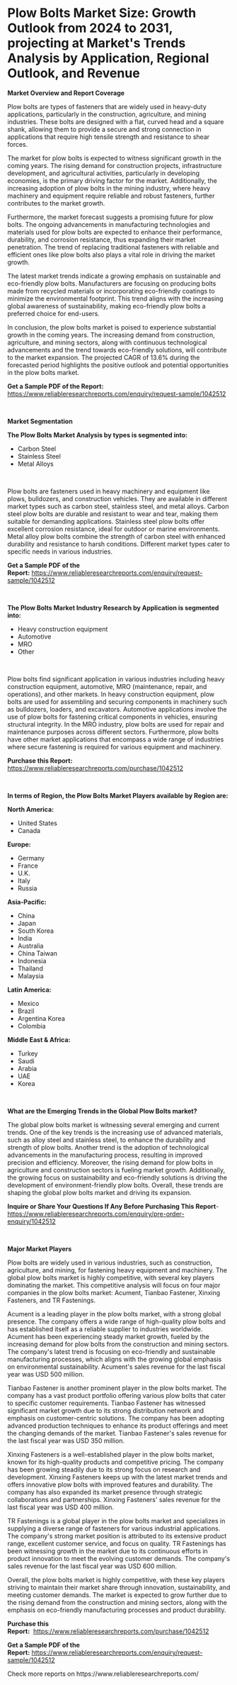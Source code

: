 <p><h1>Plow Bolts Market Size: Growth Outlook from 2024 to 2031, projecting at Market's Trends Analysis by Application, Regional Outlook, and Revenue</h1></p><p><strong>Market Overview and Report Coverage</strong></p>
<p><p>Plow bolts are types of fasteners that are widely used in heavy-duty applications, particularly in the construction, agriculture, and mining industries. These bolts are designed with a flat, curved head and a square shank, allowing them to provide a secure and strong connection in applications that require high tensile strength and resistance to shear forces.</p><p>The market for plow bolts is expected to witness significant growth in the coming years. The rising demand for construction projects, infrastructure development, and agricultural activities, particularly in developing economies, is the primary driving factor for the market. Additionally, the increasing adoption of plow bolts in the mining industry, where heavy machinery and equipment require reliable and robust fasteners, further contributes to the market growth.</p><p>Furthermore, the market forecast suggests a promising future for plow bolts. The ongoing advancements in manufacturing technologies and materials used for plow bolts are expected to enhance their performance, durability, and corrosion resistance, thus expanding their market penetration. The trend of replacing traditional fasteners with reliable and efficient ones like plow bolts also plays a vital role in driving the market growth.</p><p>The latest market trends indicate a growing emphasis on sustainable and eco-friendly plow bolts. Manufacturers are focusing on producing bolts made from recycled materials or incorporating eco-friendly coatings to minimize the environmental footprint. This trend aligns with the increasing global awareness of sustainability, making eco-friendly plow bolts a preferred choice for end-users.</p><p>In conclusion, the plow bolts market is poised to experience substantial growth in the coming years. The increasing demand from construction, agriculture, and mining sectors, along with continuous technological advancements and the trend towards eco-friendly solutions, will contribute to the market expansion. The projected CAGR of 13.6% during the forecasted period highlights the positive outlook and potential opportunities in the plow bolts market.</p></p>
<p><strong>Get a Sample PDF of the Report:</strong> <a href="https://www.reliableresearchreports.com/enquiry/request-sample/1042512">https://www.reliableresearchreports.com/enquiry/request-sample/1042512</a></p>
<p>&nbsp;</p>
<p><strong>Market Segmentation</strong></p>
<p><strong>The Plow Bolts Market Analysis by types is segmented into:</strong></p>
<p><ul><li>Carbon Steel</li><li>Stainless Steel</li><li>Metal Alloys</li></ul></p>
<p>&nbsp;</p>
<p><p>Plow bolts are fasteners used in heavy machinery and equipment like plows, bulldozers, and construction vehicles. They are available in different market types such as carbon steel, stainless steel, and metal alloys. Carbon steel plow bolts are durable and resistant to wear and tear, making them suitable for demanding applications. Stainless steel plow bolts offer excellent corrosion resistance, ideal for outdoor or marine environments. Metal alloy plow bolts combine the strength of carbon steel with enhanced durability and resistance to harsh conditions. Different market types cater to specific needs in various industries.</p></p>
<p><strong>Get a Sample PDF of the Report:</strong>&nbsp;<a href="https://www.reliableresearchreports.com/enquiry/request-sample/1042512">https://www.reliableresearchreports.com/enquiry/request-sample/1042512</a></p>
<p>&nbsp;</p>
<p><strong>The Plow Bolts Market Industry Research by Application is segmented into:</strong></p>
<p><ul><li>Heavy construction equipment</li><li>Automotive</li><li>MRO</li><li>Other</li></ul></p>
<p>&nbsp;</p>
<p><p>Plow bolts find significant application in various industries including heavy construction equipment, automotive, MRO (maintenance, repair, and operations), and other markets. In heavy construction equipment, plow bolts are used for assembling and securing components in machinery such as bulldozers, loaders, and excavators. Automotive applications involve the use of plow bolts for fastening critical components in vehicles, ensuring structural integrity. In the MRO industry, plow bolts are used for repair and maintenance purposes across different sectors. Furthermore, plow bolts have other market applications that encompass a wide range of industries where secure fastening is required for various equipment and machinery.</p></p>
<p><strong>Purchase this Report:</strong>&nbsp; <a href="https://www.reliableresearchreports.com/purchase/1042512">https://www.reliableresearchreports.com/purchase/1042512</a></p>
<p>&nbsp;</p>
<p><strong>In terms of Region, the Plow Bolts Market Players available by Region are:</strong></p>
<p>
    <p> <strong> North America: </strong>
        <ul>
            <li>United States</li>
            <li>Canada</li>
        </ul>
        </p> 
    <p> <strong> Europe: </strong>
        <ul>
            <li>Germany</li>
            <li>France</li>
            <li>U.K.</li>
            <li>Italy</li>
            <li>Russia</li>
        </ul>
        </p> 
    <p> <strong> Asia-Pacific: </strong>
        <ul>
            <li>China</li>
            <li>Japan</li>
            <li>South Korea</li>
            <li>India</li>
            <li>Australia</li>
            <li>China Taiwan</li>
            <li>Indonesia</li>
            <li>Thailand</li>
            <li>Malaysia</li>
        </ul>
        </p> 
    <p> <strong> Latin America: </strong>
        <ul>
            <li>Mexico</li>
            <li>Brazil</li>
            <li>Argentina Korea</li>
            <li>Colombia</li>
        </ul>
        </p> 
    <p> <strong> Middle East & Africa: </strong>
        <ul>
            <li>Turkey</li>
            <li>Saudi</li>
            <li>Arabia</li>
            <li>UAE</li>
            <li>Korea</li>
        </ul>
    </p>
    </p>
<p>&nbsp;</p>
<p><strong>What are the Emerging Trends in the Global Plow Bolts market?</strong></p>
<p><p>The global plow bolts market is witnessing several emerging and current trends. One of the key trends is the increasing use of advanced materials, such as alloy steel and stainless steel, to enhance the durability and strength of plow bolts. Another trend is the adoption of technological advancements in the manufacturing process, resulting in improved precision and efficiency. Moreover, the rising demand for plow bolts in agriculture and construction sectors is fueling market growth. Additionally, the growing focus on sustainability and eco-friendly solutions is driving the development of environment-friendly plow bolts. Overall, these trends are shaping the global plow bolts market and driving its expansion.</p></p>
<p><strong>Inquire or Share Your Questions If Any Before Purchasing This Report</strong>- <a href="https://www.reliableresearchreports.com/enquiry/pre-order-enquiry/1042512">https://www.reliableresearchreports.com/enquiry/pre-order-enquiry/1042512</a></p>
<p>&nbsp;</p>
<p><strong>Major Market Players</strong></p>
<p><p>Plow bolts are widely used in various industries, such as construction, agriculture, and mining, for fastening heavy equipment and machinery. The global plow bolts market is highly competitive, with several key players dominating the market. This competitive analysis will focus on four major companies in the plow bolts market: Acument, Tianbao Fastener, Xinxing Fasteners, and TR Fastenings. </p><p>Acument is a leading player in the plow bolts market, with a strong global presence. The company offers a wide range of high-quality plow bolts and has established itself as a reliable supplier to industries worldwide. Acument has been experiencing steady market growth, fueled by the increasing demand for plow bolts from the construction and mining sectors. The company's latest trend is focusing on eco-friendly and sustainable manufacturing processes, which aligns with the growing global emphasis on environmental sustainability. Acument's sales revenue for the last fiscal year was USD 500 million.</p><p>Tianbao Fastener is another prominent player in the plow bolts market. The company has a vast product portfolio offering various plow bolts that cater to specific customer requirements. Tianbao Fastener has witnessed significant market growth due to its strong distribution network and emphasis on customer-centric solutions. The company has been adopting advanced production techniques to enhance its product offerings and meet the changing demands of the market. Tianbao Fastener's sales revenue for the last fiscal year was USD 350 million.</p><p>Xinxing Fasteners is a well-established player in the plow bolts market, known for its high-quality products and competitive pricing. The company has been growing steadily due to its strong focus on research and development. Xinxing Fasteners keeps up with the latest market trends and offers innovative plow bolts with improved features and durability. The company has also expanded its market presence through strategic collaborations and partnerships. Xinxing Fasteners' sales revenue for the last fiscal year was USD 400 million.</p><p>TR Fastenings is a global player in the plow bolts market and specializes in supplying a diverse range of fasteners for various industrial applications. The company's strong market position is attributed to its extensive product range, excellent customer service, and focus on quality. TR Fastenings has been witnessing growth in the market due to its continuous efforts in product innovation to meet the evolving customer demands. The company's sales revenue for the last fiscal year was USD 600 million.</p><p>Overall, the plow bolts market is highly competitive, with these key players striving to maintain their market share through innovation, sustainability, and meeting customer demands. The market is expected to grow further due to the rising demand from the construction and mining sectors, along with the emphasis on eco-friendly manufacturing processes and product durability.</p></p>
<p><strong>Purchase this Report:</strong>&nbsp;&nbsp;<a href="https://www.reliableresearchreports.com/purchase/1042512">https://www.reliableresearchreports.com/purchase/1042512</a></p>
<p></p>
<p><strong>Get a Sample PDF of the Report:</strong>&nbsp;<a href="https://www.reliableresearchreports.com/enquiry/request-sample/1042512">https://www.reliableresearchreports.com/enquiry/request-sample/1042512</a></p>
<p>Check more reports on https://www.reliableresearchreports.com/</p>